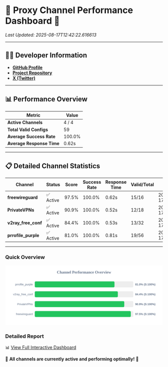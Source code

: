 # 🌟 Proxy Channel Performance Dashboard 🌟

_Last Updated: 2025-08-17T12:42:22.616613_

---

## 👩‍💻 Developer Information

- **[GitHub Profile](https://github.com/4n0nymou3)**  
- **[Project Repository](https://github.com/4n0nymou3/multi-proxy-config-fetcher)**  
- **[X (Twitter)](https://x.com/4n0nymou3)**  

---

## 📊 Performance Overview

| Metric                | Value       |
|-----------------------|-------------|
| **Active Channels**   | 4 / 4       |
| **Total Valid Configs** | 59          |
| **Average Success Rate** | 100.0%      |
| **Average Response Time** | 0.62s       |

---

## 📋 Detailed Channel Statistics

| Channel          | Status     | Score  | Success Rate | Response Time | Valid/Total | Last Success               |
|------------------|------------|--------|--------------|---------------|-------------|----------------------------|
| **freewireguard**  | ✅ Active  | 97.5%  | 100.0% | 0.62s         | 15/16       | 2025-08-17T12:42:22.614717 |
| **PrivateVPNs**  | ✅ Active  | 90.9%  | 100.0% | 0.52s         | 12/18       | 2025-08-17T12:42:21.964074 |
| **v2ray_free_conf**  | ✅ Active  | 84.4%  | 100.0% | 0.53s         | 13/32       | 2025-08-17T12:42:21.411522 |
| **prrofile_purple**  | ✅ Active  | 81.0%  | 100.0% | 0.81s         | 19/56       | 2025-08-17T12:42:20.835916 |

---

### Quick Overview
<div align="center">
  <a href="https://raw.githubusercontent.com/nullluser/NullRepo/refs/heads/main/assets/channel_stats_chart.svg">
    <img src="https://raw.githubusercontent.com/nullluser/NullRepo/refs/heads/main/assets/channel_stats_chart.svg" alt="Source Performance Statistics" width="800">
  </a>
</div>

### Detailed Report
📊 [View Full Interactive Dashboard](https://htmlpreview.github.io/?https://github.com/nullluser/NullRepo/blob/main/assets/performance_report.html)

🎉 **All channels are currently active and performing optimally!** 🎉
